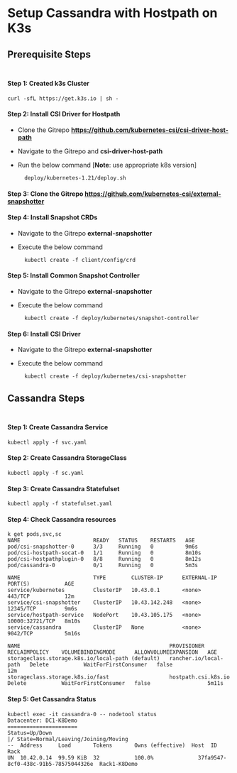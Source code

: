 # Setup Cassandra with Hostpath on K3s

## Prerequisite Steps </br></br>

#### Step 1: Created k3s Cluster

    curl -sfL https://get.k3s.io | sh -

#### Step 2: Install CSI Driver for Hostpath

- Clone the Gitrepo **https://github.com/kubernetes-csi/csi-driver-host-path**
- Navigate to the Gitrepo and **csi-driver-host-path**
- Run the below command [**Note**: use appropriate k8s version]

        deploy/kubernetes-1.21/deploy.sh

#### Step 3: Clone the Gitrepo **https://github.com/kubernetes-csi/external-snapshotter**

#### Step 4: Install Snapshot CRDs
- Navigate to the Gitrepo **external-snapshotter**
- Execute the below command

        kubectl create -f client/config/crd

#### Step 5: Install Common Snapshot Controller
- Navigate to the Gitrepo **external-snapshotter**
- Execute the below command

        kubectl create -f deploy/kubernetes/snapshot-controller

#### Step 6: Install CSI Driver
- Navigate to the Gitrepo **external-snapshotter**
- Execute the below command

        kubectl create -f deploy/kubernetes/csi-snapshotter

## Cassandra Steps </br></br>

#### Step 1: Create Cassandra Service

    kubectl apply -f svc.yaml 

#### Step 2: Create Cassandra StorageClass

    kubectl apply -f sc.yaml 

#### Step 3: Create Cassandra Statefulset

    kubectl apply -f statefulset.yaml 

#### Step 4: Check Cassandra resources

    k get pods,svc,sc
    NAME                       READY   STATUS    RESTARTS   AGE
    pod/csi-snapshotter-0      3/3     Running   0          9m6s
    pod/csi-hostpath-socat-0   1/1     Running   0          8m10s
    pod/csi-hostpathplugin-0   8/8     Running   0          8m12s
    pod/cassandra-0            0/1     Running   0          5m3s
    
    NAME                       TYPE        CLUSTER-IP      EXTERNAL-IP   PORT(S)           AGE
    service/kubernetes         ClusterIP   10.43.0.1       <none>        443/TCP           12m
    service/csi-snapshotter    ClusterIP   10.43.142.248   <none>        12345/TCP         9m6s
    service/hostpath-service   NodePort    10.43.105.175   <none>        10000:32721/TCP   8m10s
    service/cassandra          ClusterIP   None            <none>        9042/TCP          5m16s
    
    NAME                                               PROVISIONER             RECLAIMPOLICY    VOLUMEBINDINGMODE      ALLOWVOLUMEEXPANSION   AGE
    storageclass.storage.k8s.io/local-path (default)   rancher.io/local-path   Delete           WaitForFirstConsumer   false                  12m
    storageclass.storage.k8s.io/fast                   hostpath.csi.k8s.io     Delete           WaitForFirstConsumer   false                  5m11s
    


#### Step 5: Get Cassandra Status

    kubectl exec -it cassandra-0 -- nodetool status
    Datacenter: DC1-K8Demo
    ======================
    Status=Up/Down
    |/ State=Normal/Leaving/Joining/Moving
    --  Address     Load       Tokens       Owns (effective)  Host  ID                               Rack
    UN  10.42.0.14  99.59 KiB  32           100.0%              37fa9547-8cf0-438c-91b5-78575044326e  Rack1-K8Demo